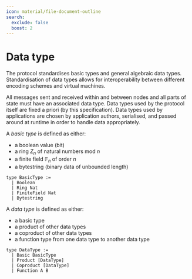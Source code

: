 ```yaml
---
icon: material/file-document-outline
search:
  exclude: false
  boost: 2
---
```


# Data type

The protocol standardises basic types and general algebraic data types. Standardisation of data types allows for interoperability between different encoding schemes and virtual machines.

All messages sent and received within and between nodes and all parts of state must have an associated data type. Data types used by the protocol itself are fixed a priori (by this specification). Data types used by applications are chosen by application authors, serialised, and passed around at runtime in order to handle data appropriately.

A _basic type_ is defined as either:

- a boolean value (bit)
- a ring $Z_n$ of natural numbers $\mathrm{mod}~n$
- a finite field $\mathbb{F}_n$ of order $n$
- a bytestring (binary data of unbounded length)

```juvix
type BasicType :=
  | Boolean
  | Ring Nat
  | FiniteField Nat
  | Bytestring
```

A _data type_ is defined as either:

- a basic type
- a product of other data types
- a coproduct of other data types
- a function type from one data type to another data type

```juvix
type DataType :=
  | Basic BasicType
  | Product [DataType]
  | Coproduct [DataType]
  | Function A B
```

<!--
Open questions:
- Can function types be included in / mutually recursive with data types like this?
- Alternatively, we could split function types into a separate thing, but this is less flexible.
- "multiencode" / "multidecode" functions which take:
  - in case of encoding, preferences about how to encode data and how to encode functions
  - in case of decoding, the multiformats (both virtual machine + encoding scheme)
  - ... and behave appropriately. decoding will fail if unknown multiformats are encountered
-->
